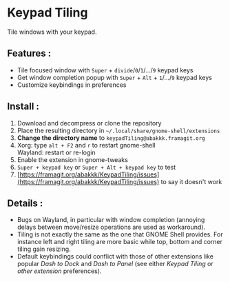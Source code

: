# Keypad Tiling

Tile windows with your keypad.

## Features :

* Tile focused window with `Super` + `divide`/`0`/`1`/.../`9` keypad keys
* Get window completion popup with `Super` + `Alt` + `1`/.../`9` keypad keys
* Customize keybindings in preferences

## Install :

1. Download and decompress or clone the repository
2. Place the resulting directory in `~/.local/share/gnome-shell/extensions`
3. **Change the directory name** to `keypadTiling@abakkk.framagit.org`
4. Xorg: type `alt + F2` and `r` to restart gnome-shell  
   Wayland: restart or re-login
5. Enable the extension in gnome-tweaks
6. `Super + keypad key` or `Super + Alt + keypad key` to test
7. [https://framagit.org/abakkk/KeypadTiling/issues](https://framagit.org/abakkk/KeypadTiling/issues) to say it doesn't work

## Details :

* Bugs on Wayland, in particular with window completion (annoying delays between move/resize operations are used as workaround).
* Tiling is not exactly the same as the one that GNOME Shell provides. For instance left and right tiling are more basic while top, bottom and corner tiling gain resizing.
* Default keybindings could conflict with those of other extensions like popular *Dash to Dock* and *Dash to Panel* (see either *Keypad Tiling* or *other extension* preferences).

